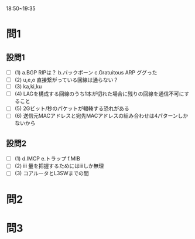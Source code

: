 18:50~19:35

# 問1

## 設問1

- [ ] (1)
a.BGP
RIPは？
b.バックボーン
c.Gratuitous ARP
ググった
- [ ] (2)
u,e,o
直接繋がっている回線は通らない？
- [ ] (3)
ka,ki,ku
- [ ] (4)
LAGを構成する回線のうち1本が切れた場合に残りの回線を通信不可にすること
- [ ] (5)
2Gビット/秒のパケットが輻輳する恐れがある
- [ ] (6)
送信元MACアドレスと宛先MACアドレスの組み合わせは4パターンしかないから

## 設問2

- [ ] (1)
d.IMCP
e.トラップ
f.MIB
- [ ] (2)
iii
量を把握するためにはiiiしか無理
- [ ] (3)
コアルータとL3SWまでの間

# 問2

# 問3
